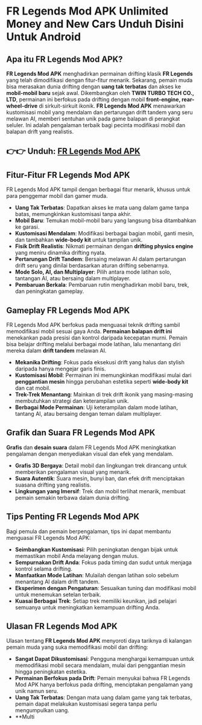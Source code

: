# FR Legends Mod APK Unlimited Money and New Cars Unduh Disini Untuk Android

## Apa itu FR Legends Mod APK?

**FR Legends Mod APK** menghadirkan permainan drifting klasik **FR Legends** yang telah dimodifikasi dengan fitur-fitur menarik. Sekarang, pemain muda bisa merasakan dunia drifting dengan **uang tak terbatas** dan akses ke **mobil-mobil baru** sejak awal. Dikembangkan oleh **TWIN TURBO TECH CO., LTD**, permainan ini berfokus pada drifting dengan mobil **front-engine, rear-wheel-drive** di sirkuit-sirkuit ikonik. **FR Legends Mod APK** menawarkan kustomisasi mobil yang mendalam dan pertarungan drift tandem yang seru melawan AI, memberi sentuhan unik pada game balapan di perangkat seluler. Ini adalah pengalaman terbaik bagi pecinta modifikasi mobil dan balapan drift yang realistis.

## 👉👉 Unduh: [FR Legends Mod APK](https://modhello.com/fr-legends/)

## Fitur-Fitur FR Legends Mod APK

FR Legends Mod APK tampil dengan berbagai fitur menarik, khusus untuk para penggemar mobil dan gamer muda.

- **Uang Tak Terbatas**: Dapatkan akses ke mata uang dalam game tanpa batas, memungkinkan kustomisasi tanpa akhir.
- **Mobil Baru**: Temukan mobil-mobil baru yang langsung bisa ditambahkan ke garasi.
- **Kustomisasi Mendalam**: Modifikasi berbagai bagian mobil, ganti mesin, dan tambahkan **wide-body kit** untuk tampilan unik.
- **Fisik Drift Realistis**: Nikmati permainan dengan **drifting physics engine** yang meniru dinamika drifting nyata.
- **Pertarungan Drift Tandem**: Bersaing melawan AI dalam pertarungan drift seru yang dinilai berdasarkan aturan drifting sebenarnya.
- **Mode Solo, AI, dan Multiplayer**: Pilih antara mode latihan solo, tantangan AI, atau bersaing dalam multiplayer.
- **Pembaruan Berkala**: Pembaruan rutin menghadirkan mobil baru, trek, dan peningkatan gameplay.

## Gameplay FR Legends Mod APK

FR Legends Mod APK berfokus pada menguasai teknik drifting sambil memodifikasi mobil sesuai gaya Anda. **Permainan balapan drift ini** menekankan pada presisi dan kontrol daripada kecepatan murni. Pemain bisa belajar drifting melalui berbagai mode latihan, lalu menantang diri mereka dalam **drift tandem** melawan AI.

- **Mekanika Drifting**: Fokus pada eksekusi drift yang halus dan stylish daripada hanya mengejar garis finis.
- **Kustomisasi Mobil**: Permainan ini memungkinkan modifikasi mulai dari **penggantian mesin** hingga perubahan estetika seperti **wide-body kit** dan cat mobil.
- **Trek-Trek Menantang**: Mainkan di trek drift ikonik yang masing-masing membutuhkan strategi dan keterampilan unik.
- **Berbagai Mode Permainan**: Uji keterampilan dalam mode latihan, tantang AI, atau bersaing dengan teman dalam multiplayer.

## Grafik dan Suara FR Legends Mod APK

**Grafis** dan **desain suara** dalam FR Legends Mod APK meningkatkan pengalaman dengan menyediakan visual dan efek yang mendalam.

- **Grafis 3D Bergaya**: Detail mobil dan lingkungan trek dirancang untuk memberikan pengalaman visual yang menarik.
- **Suara Autentik**: Suara mesin, bunyi ban, dan efek drift menciptakan suasana drifting yang realistis.
- **Lingkungan yang Imersif**: Trek dan mobil terlihat menarik, membuat pemain semakin terbawa dalam dunia drifting.

## Tips Penting FR Legends Mod APK

Bagi pemula dan pemain berpengalaman, tips ini dapat membantu menguasai FR Legends Mod APK:

- **Seimbangkan Kustomisasi**: Pilih peningkatan dengan bijak untuk memastikan mobil Anda melayang dengan mulus.
- **Sempurnakan Drift Anda**: Fokus pada timing dan sudut untuk menjaga kontrol selama drifting.
- **Manfaatkan Mode Latihan**: Mulailah dengan latihan solo sebelum menantang AI dalam drift tandem.
- **Eksperimen dengan Pengaturan**: Sesuaikan tuning dan modifikasi mobil untuk menemukan setelan terbaik.
- **Kuasai Berbagai Trek**: Setiap trek memiliki keunikan, jadi pelajari semuanya untuk meningkatkan kemampuan drifting Anda.

## Ulasan FR Legends Mod APK

Ulasan tentang **FR Legends Mod APK** menyoroti daya tariknya di kalangan pemain muda yang suka memodifikasi mobil dan drifting:

- **Sangat Dapat Dikustomisasi**: Pengguna menghargai kemampuan untuk memodifikasi mobil secara mendalam, mulai dari penggantian mesin hingga peningkatan estetika.
- **Permainan Berfokus pada Drift**: Pemain menyukai bahwa FR Legends Mod APK hanya berfokus pada drifting, menciptakan pengalaman yang unik namun seru.
- **Uang Tak Terbatas**: Dengan mata uang dalam game yang tak terbatas, pemain dapat melakukan kustomisasi segera tanpa perlu mengumpulkan uang.
- **Multi
